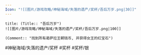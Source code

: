 ```yaml
---
Icon: "![[图片/游戏攻略/神秘海域/失落的遗产/奖杯/吾后万岁.png|30]]"
---
```

```ad-common-silver-trophy
title: (Title:: "吾后万岁")
![[图片/游戏攻略/神秘海域/失落的遗产/奖杯/吾后万岁.png|100]]

(Comment:: "找到所有曷萨拉王朝钱币, 并获得女王的红宝石")
```

#神秘海域/失落的遗产/奖杯 #奖杯 #奖杯/银
